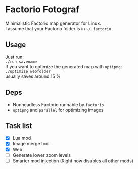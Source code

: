 # Factorio Fotograf
Minimalistic Factorio map generator for Linux.  
I assume that your Factorio folder is in `~/.factorio`

## Usage
Just run:  
`./run savename`  
If you want to optimize the generated map with `optipng`:  
`./optimize webfolder`  
usually saves around 15 %

## Deps
- Nonheadless Factorio runnable by `factorio`
- `optipng` and `parallel` for optimizing images

## Task list
- [x] Lua mod
- [x] Image merge tool
- [x] Web
- [ ] Generate lower zoom levels
- [ ] Smarter mod injection (Right now disables all other mods)

